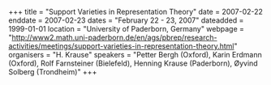 +++
title = "Support Varieties in Representation Theory"
date = 2007-02-22
enddate = 2007-02-23
dates = "February 22 - 23, 2007"
dateadded = 1999-01-01
location = "University of Paderborn, Germany"
webpage = "http://www2.math.uni-paderborn.de/en/ags/pbrep/research-activities/meetings/support-varieties-in-representation-theory.html"
organisers = "H. Krause"
speakers = "Petter Bergh (Oxford), Karin Erdmann (Oxford), Rolf Farnsteiner (Bielefeld), Henning Krause (Paderborn), Øyvind Solberg (Trondheim)"
+++
